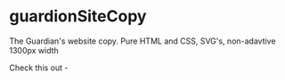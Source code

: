# guardionSiteCopy
The Guardian's website copy. Pure HTML and CSS, SVG's, non-adavtive 1300px width

Check this out - 
